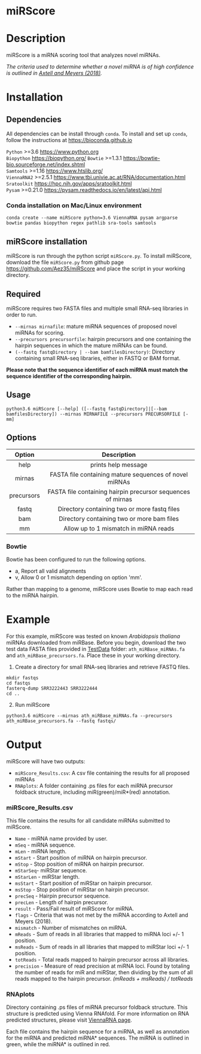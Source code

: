 # miRScore

# Description

miRScore is a miRNA scoring tool that analyzes novel miRNAs. 

*The criteria used to determine whether a novel miRNA is of high confidence is outlined in [Axtell and Meyers (2018)](https://pubmed.ncbi.nlm.nih.gov/29343505/).*

# Installation

## Dependencies
All dependencies can be install through `conda`. To install and set up `conda`, follow the instructions at https://bioconda.github.io

`Python` >=3.6 https://www.python.org  
`Biopython` https://biopython.org/
`Bowtie` >=1.3.1 https://bowtie-bio.sourceforge.net/index.shtml  
`Samtools` >=1.16 https://www.htslib.org/  
`ViennaRNA2` >=2.5.1 https://www.tbi.univie.ac.at/RNA/documentation.html  
`Sratoolkit` https://hpc.nih.gov/apps/sratoolkit.html  
`Pysam` >=0.21.0 https://pysam.readthedocs.io/en/latest/api.html

### Conda installation on Mac/Linux environment

```
conda create --name miRScore python=3.6 ViennaRNA pysam argparse bowtie pandas biopython regex pathlib sra-tools samtools
```


## miRScore installation

miRScore is run through the python script `miRScore.py`. To install miRScore, download the file `miRScore.py` from github page https://github.com/Aez35/miRScore and place the script in your working directory.

    
## Required

miRScore requires two FASTA files and multiple small RNA-seq libraries in order to run.   

* `--mirnas mirnafile`: mature miRNA sequences of proposed novel miRNAs for scoring.   
* `--precursors precursorfile`:  hairpin precursors and one containing the hairpin sequences in which the mature miRNAs can be found.  
* `(--fastq fastqDirectory | --bam bamfilesDirectory)`: Directory containing small RNA-seq libraries, either in FASTQ or BAM format.  

**Please note that the sequence identifier of each miRNA must match the sequence identifier of the corresponding hairpin.**


## Usage
```
python3.6 miRScore [--help] ([--fastq fastqDirectory]|[--bam bamfilesDirectory]) --mirnas MIRNAFILE --precursors PRECURSORFILE [-mm]
```

## Options

|Option     |Description                                                  |
|:---------:|:-----------------------------------------------------------:|
|help       | prints help message                                         |
|mirnas     | FASTA file containing mature sequences of novel miRNAs      |
|precursors | FASTA file containing hairpin precursor sequences of mirnas |
|fastq      | Directory containing two or more fastq files                |
|bam        | Directory containing two or more bam files                  |
|mm         | Allow up to 1 mismatch in miRNA reads                       |

### Bowtie

Bowtie has been configured to run the following options.

- a, Report all valid alignments
- v, Allow 0 or 1 mismatch depending on option 'mm'.

Rather than mapping to a genome, miRScore uses Bowtie to map each read to the miRNA hairpin.


# Example

For this example, miRScore was tested on known _Arabidopsis thaliana_ miRNAs downloaded from miRBase. Before you begin, download the two test data FASTA files provided in [TestData](https://github.com/Aez35/miRScore/tree/main/TestData) folder: `ath_miRBase_miRNAs.fa` and `ath_miRBase_precursors.fa`. Place these in your working directory.


1. Create a directory for small RNA-seq libraries and retrieve FASTQ files.

```
mkdir fastqs
cd fastqs
fasterq-dump SRR3222443 SRR3222444
cd ..
```
2. Run miRScore
```
python3.6 miRScore --mirnas ath_miRBase_miRNAs.fa --precursors ath_miRBase_precursors.fa --fastq fastqs/
```

# Output
miRScore will have two outputs:

* `miRScore_Results.csv`: A csv file containing the results for all proposed miRNAs
* `RNAplots`: A folder containing .ps files for each miRNA precursor foldback structure, including miR(green)/miR*(red) annotation.

### miRScore_Results.csv

This file contains the results for all candidate miRNAs submitted to miRScore.

* `Name` - miRNA name provided by user.  
* `mSeq` - miRNA sequence.  
* `mLen` - miRNA length.  
* `mStart` - Start position of miRNA on hairpin precursor.  
* `mStop` - Stop position of miRNA on hairpin precursor.   
* `mStarSeq`- miRStar sequence.  
* `mStarLen` - miRStar length.  
* `msStart` - Start position of miRStar on hairpin precursor.  
* `msStop` - Stop position of miRStar on hairpin precursor.  
* `precSeq` - Hairpin precursor sequence.  
* `precLen` - Length of hairpin precursor.  
* `result` - Pass/Fail result of miRScore for miRNA.  
* `flags` - Criteria that was not met by the miRNA according to Axtell and Meyers (2018).  
* `mismatch` - Number of mismatches on miRNA.  
* `mReads` - Sum of reads in all libraries that mapped to miRNA loci +/- 1 position.  
* `msReads` - Sum of reads in all libraries that mapped to miRStar loci +/- 1 position.  
* `totReads` - Total reads mapped to hairpin precursor across all libraries.  
* `precision` - Measure of read precision at miRNA loci. Found by totaling the number of reads for miR and miRStar, then dividing by the sum of all reads mapped to the hairpin precursor.  *(mReads + msReads) / totReads*


### RNAplots

Directory containing .ps files of miRNA precursor foldback structure. This structure is predicted using Vienna RNAfold. For more information on RNA predicted structures, please visit [ViennaRNA page](https://www.tbi.univie.ac.at/RNA/index.html).

Each file contains the hairpin sequence for a miRNA, as well as annotation for the miRNA and predicted miRNA* sequences. The miRNA is outlined in green, while the miRNA* is outlined in red.
